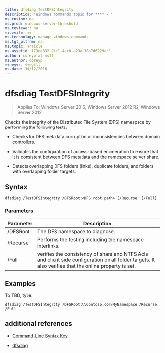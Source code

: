 ```yaml
---
title: dfsdiag TestDFSIntegrity
description: "Windows Commands topic for **** - "
ms.custom: na
ms.prod: windows-server-threshold
ms.reviewer: na
ms.suite: na
ms.technology: manage-windows-commands
ms.tgt_pltfrm: na
ms.topic: article
ms.assetid: 173ee832-26e1-4ec8-a23a-38a7d6229ac3
author: coreyp-at-msft
ms.author: coreyp
manager: dongill
ms.date: 10/12/2016
---
```

# dfsdiag TestDFSIntegrity

>Applies To: Windows Server 2016, Windows Server 2012 R2, Windows Server 2012

Checks the integrity of the Distributed File System \(DFS\) namespace by performing the following tests:  
  
-   Checks for DFS metadata corruption or inconsistencies between domain controllers.  
  
-   Validates the configuration of access\-based enumeration to ensure that it is consistent between DFS metadata and the namespace server share.  
  
-   Detects overlapping DFS folders \(links\), duplicate folders, and folders with overlapping folder targets.  
  
  
  
## Syntax  
  
```  
dfsdiag /TestDFSIntegrity /DFSRoot:<DFS root path> [/Recurse] [/Full]  
```  
  
### Parameters  
  
|Parameter|Description|  
|-------|--------|  
|\/DFSRoot:<DFS root path>|The DFS namespace to diagnose.|  
|\/Recurse|Performs the testing including the namespace interlinks.|  
|\/Full|verifies the consistency of share and NTFS Acls and client side configuration on all folder targets. It also verifies that the online property is set.|  
  
## <a name="BKMK_Examples"></a>Examples  
To TBD, type:  
  
```  
dfsdiag /TestDFSIntegrity /DFSRoot:\\Contoso.com\MyNamespace /Recurse /Full  
```  
  
## additional references  
  
-   [Command-Line Syntax Key](command-line-syntax-key.md)  
  
-   [dfsdiag](dfsdiag.md)  
  

